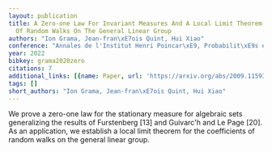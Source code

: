 ```yaml
---
layout: publication
title: A Zero-one Law For Invariant Measures And A Local Limit Theorem For Coefficients
  Of Random Walks On The General Linear Group
authors: "Ion Grama, Jean-fran\xE7ois Quint, Hui Xiao"
conference: "Annales de l'Institut Henri Poincar\xE9, Probabilit\xE9s et Statistiques"
year: 2022
bibkey: grama2020zero
citations: 7
additional_links: [{name: Paper, url: 'https://arxiv.org/abs/2009.11593'}]
tags: []
short_authors: "Ion Grama, Jean-fran\xE7ois Quint, Hui Xiao"
---
```

We prove a zero-one law for the stationary measure for algebraic sets
generalizing the results of Furstenberg [13] and Guivarc'h and Le Page [20]. As
an application, we establish a local limit theorem for the coefficients of
random walks on the general linear group.